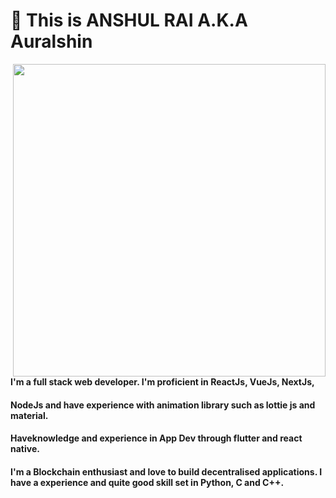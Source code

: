 # 👋 This is ANSHUL RAI  A.K.A Auralshin 

<div class="hello">
  <div class="inner" ><img src="assets\animation_500_kckasloz.gif" align="right" height="500" width="500"></div>
</div>

#### I'm a full stack web developer. I'm proficient in ReactJs, VueJs, NextJs, 
#### NodeJs and have experience with animation library such as lottie js and material.
#### Haveknowledge and experience in App Dev through flutter and react native.
#### I'm a Blockchain enthusiast and love to build decentralised applications. I have a experience and quite good skill set in Python, C and C++.  
